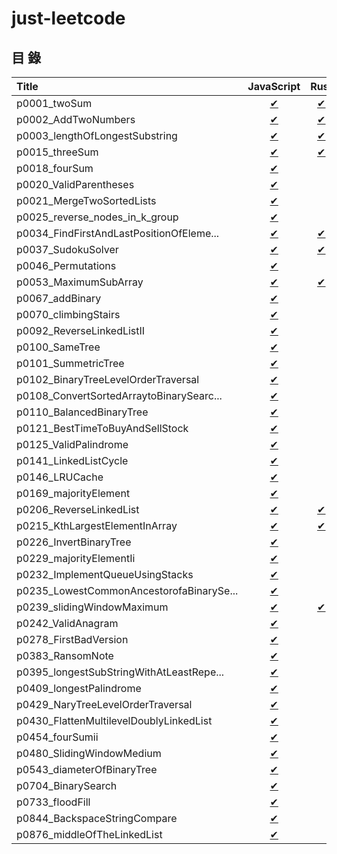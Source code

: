 # just-leetcode

## 目 錄

| Title                                  | JavaScript    | Rust          |
|:---------------------------------------|:-------------:|:-------------:|
|p0001_twoSum                            |[✔][p0001_js]  |[✔][p0001_rs]  |
|p0002_AddTwoNumbers                     |[✔][p0002_js]  |[✔][p0002_rs]  |
|p0003_lengthOfLongestSubstring          |[✔][p0003_js]  |[✔][p0003_rs]  |
|p0015_threeSum                          |[✔][p0015_js]  |[✔][p0015_rs]  |
|p0018_fourSum                           |[✔][p0018_js]  |               |
|p0020_ValidParentheses                  |[✔][p0020_js]  |               |
|p0021_MergeTwoSortedLists               |[✔][p0021_js]  |               |
|p0025_reverse_nodes_in_k_group          |[✔][p0025_js]  |               |
|p0034_FindFirstAndLastPositionOfEleme...|[✔][p0034_js]  |[✔][p0034_rs]  |
|p0037_SudokuSolver                      |[✔][p0037_js]  |[✔][p0037_rs]  |
|p0046_Permutations                      |[✔][p0046_js]  |               |
|p0053_MaximumSubArray                   |[✔][p0053_js]  |[✔][p0053_rs]  |
|p0067_addBinary                         |[✔][p0067_js]  |               |
|p0070_climbingStairs                    |[✔][p0070_js]  |               |
|p0092_ReverseLinkedListII               |[✔][p0092_js]  |               |
|p0100_SameTree                          |[✔][p0100_js]  |               |
|p0101_SummetricTree                     |[✔][p0101_js]  |               |
|p0102_BinaryTreeLevelOrderTraversal     |[✔][p0102_js]  |               |
|p0108_ConvertSortedArraytoBinarySearc...|[✔][p0108_js]  |               |
|p0110_BalancedBinaryTree                |[✔][p0110_js]  |               |
|p0121_BestTimeToBuyAndSellStock         |[✔][p0121_js]  |               |
|p0125_ValidPalindrome                   |[✔][p0125_js]  |               |
|p0141_LinkedListCycle                   |[✔][p0141_js]  |               |
|p0146_LRUCache                          |[✔][p0146_js]  |               |
|p0169_majorityElement                   |[✔][p0169_js]  |               |
|p0206_ReverseLinkedList                 |[✔][p0206_js]  |[✔][p0206_rs]  |
|p0215_KthLargestElementInArray          |[✔][p0215_js]  |[✔][p0215_rs]  |
|p0226_InvertBinaryTree                  |[✔][p0226_js]  |               |
|p0229_majorityElementIi                 |[✔][p0229_js]  |               |
|p0232_ImplementQueueUsingStacks         |[✔][p0232_js]  |               |
|p0235_LowestCommonAncestorofaBinarySe...|[✔][p0235_js]  |               |
|p0239_slidingWindowMaximum              |[✔][p0239_js]  |[✔][p0239_rs]  |
|p0242_ValidAnagram                      |[✔][p0242_js]  |               |
|p0278_FirstBadVersion                   |[✔][p0278_js]  |               |
|p0383_RansomNote                        |[✔][p0383_js]  |               |
|p0395_longestSubStringWithAtLeastRepe...|[✔][p0395_js]  |               |
|p0409_longestPalindrome                 |[✔][p0409_js]  |               |
|p0429_NaryTreeLevelOrderTraversal       |[✔][p0429_js]  |               |
|p0430_FlattenMultilevelDoublyLinkedList |[✔][p0430_js]  |               |
|p0454_fourSumii                         |[✔][p0454_js]  |               |
|p0480_SlidingWindowMedium               |[✔][p0480_js]  |               |
|p0543_diameterOfBinaryTree              |[✔][p0543_js]  |               |
|p0704_BinarySearch                      |[✔][p0704_js]  |               |
|p0733_floodFill                         |[✔][p0733_js]  |               |
|p0844_BackspaceStringCompare            |[✔][p0844_js]  |               |
|p0876_middleOfTheLinkedList             |[✔][p0876_js]  |               |

<!-- 0001 -->
[p0001_js]: https://github.com/nilswg/just-leetcode/blob/main//JS/HashTable/easy/p0001_twoSum.js
[p0001_rs]: https://github.com/nilswg/just-leetcode/blob/main//Rust/src/problems/p0001_two_sum.rs

<!-- 0002 -->
[p0002_js]: https://github.com/nilswg/just-leetcode/blob/main//JS/LinkedList/medium/p0002_AddTwoNumbers.js
[p0002_rs]: https://github.com/nilswg/just-leetcode/blob/main//Rust/src/problems/p0002_add_two_numbers.rs

<!-- 0003 -->
[p0003_js]: https://github.com/nilswg/just-leetcode/blob/main//JS/SlidingWindow/medium/p0003_lengthOfLongestSubstring.js
[p0003_rs]: https://github.com/nilswg/just-leetcode/blob/main//Rust/src/problems/p0003_length_of_longest_substring.rs

<!-- 0015 -->
[p0015_js]: https://github.com/nilswg/just-leetcode/blob/main//JS/HashTable/medium/p0015_threeSum.js
[p0015_rs]: https://github.com/nilswg/just-leetcode/blob/main//Rust/src/problems/p0015_three_sum.rs

<!-- 0018 -->
[p0018_js]: https://github.com/nilswg/just-leetcode/blob/main//JS/HashTable/medium/p0018_fourSum.js

<!-- 0020 -->
[p0020_js]: https://github.com/nilswg/just-leetcode/blob/main//JS/Stack/easy/p0020_ValidParentheses.js

<!-- 0021 -->
[p0021_js]: https://github.com/nilswg/just-leetcode/blob/main//JS/LinkedList/easy/p0021_MergeTwoSortedLists.js

<!-- 0025 -->
[p0025_js]: https://github.com/nilswg/just-leetcode/blob/main//JS/LinkedList/hard/p0025_reverse_nodes_in_k_group.js

<!-- 0034 -->
[p0034_js]: https://github.com/nilswg/just-leetcode/blob/main//JS/BinarySearch/medium/p0034_FindFirstAndLastPositionOfElementInSortedArray.js
[p0034_rs]: https://github.com/nilswg/just-leetcode/blob/main//Rust/src/problems/p0034_find_first_and_last_position_of_element_in_sorted_array.rs

<!-- 0037 -->
[p0037_js]: https://github.com/nilswg/just-leetcode/blob/main//JS/BackTracking/Hard/p0037_SudokuSolver.js
[p0037_rs]: https://github.com/nilswg/just-leetcode/blob/main//Rust/src/problems/p0037_sudoku_solver.rs

<!-- 0046 -->
[p0046_js]: https://github.com/nilswg/just-leetcode/blob/main//JS/BackTracking/medium/p0046_Permutations.js

<!-- 0053 -->
[p0053_js]: https://github.com/nilswg/just-leetcode/blob/main//JS/SubArray/easy/p0053_MaximumSubArray.js
[p0053_rs]: https://github.com/nilswg/just-leetcode/blob/main//Rust/src/problems/p0053_maximum_subarray.rs

<!-- 0067 -->
[p0067_js]: https://github.com/nilswg/just-leetcode/blob/main//JS/Numbers/easy/p0067_addBinary.js

<!-- 0070 -->
[p0070_js]: https://github.com/nilswg/just-leetcode/blob/main//JS/DP/easy/p0070_climbingStairs.js

<!-- 0092 -->
[p0092_js]: https://github.com/nilswg/just-leetcode/blob/main//JS/LinkedList/medium/p0092_ReverseLinkedListII.js

<!-- 0100 -->
[p0100_js]: https://github.com/nilswg/just-leetcode/blob/main//JS/BinaryTree/easy/p0100_SameTree.js

<!-- 0101 -->
[p0101_js]: https://github.com/nilswg/just-leetcode/blob/main//JS/BinaryTree/easy/p0101_SummetricTree.js

<!-- 0102 -->
[p0102_js]: https://github.com/nilswg/just-leetcode/blob/main//JS/BinaryTree/medium/p0102_BinaryTreeLevelOrderTraversal.js

<!-- 0108 -->
[p0108_js]: https://github.com/nilswg/just-leetcode/blob/main//JS/BinaryTree/easy/p0108_ConvertSortedArraytoBinarySearchTree.js

<!-- 0110 -->
[p0110_js]: https://github.com/nilswg/just-leetcode/blob/main//JS/BinaryTree/easy/p0110_BalancedBinaryTree.js

<!-- 0121 -->
[p0121_js]: https://github.com/nilswg/just-leetcode/blob/main//JS/DP/easy/p0121_BestTimeToBuyAndSellStock.js

<!-- 0125 -->
[p0125_js]: https://github.com/nilswg/just-leetcode/blob/main//JS/String/easy/p0125_ValidPalindrome.js

<!-- 0141 -->
[p0141_js]: https://github.com/nilswg/just-leetcode/blob/main//JS/LinkedList/easy/p0141_LinkedListCycle.js

<!-- 0146 -->
[p0146_js]: https://github.com/nilswg/just-leetcode/blob/main//JS/LinkedList/medium/p0146_LRUCache.js

<!-- 0169 -->
[p0169_js]: https://github.com/nilswg/just-leetcode/blob/main//JS/HashTable/easy/p0169_majorityElement.js

<!-- 0206 -->
[p0206_js]: https://github.com/nilswg/just-leetcode/blob/main//JS/LinkedList/easy/p0206_ReverseLinkedList.js
[p0206_rs]: https://github.com/nilswg/just-leetcode/blob/main//Rust/src/problems/p0206_reverse_linked_list.rs

<!-- 0215 -->
[p0215_js]: https://github.com/nilswg/just-leetcode/blob/main//JS/Sort/medium/p0215_KthLargestElementInArray.js
[p0215_rs]: https://github.com/nilswg/just-leetcode/blob/main//Rust/src/problems/p0215_kth_largest_element_in_an_array.rs

<!-- 0226 -->
[p0226_js]: https://github.com/nilswg/just-leetcode/blob/main//JS/BinaryTree/easy/p0226_InvertBinaryTree.js

<!-- 0229 -->
[p0229_js]: https://github.com/nilswg/just-leetcode/blob/main//JS/HashTable/medium/p0229_majorityElementIi.js

<!-- 0232 -->
[p0232_js]: https://github.com/nilswg/just-leetcode/blob/main//JS/Quene/easy/p0232_ImplementQueueUsingStacks.js

<!-- 0235 -->
[p0235_js]: https://github.com/nilswg/just-leetcode/blob/main//JS/BinaryTree/easy/p0235_LowestCommonAncestorofaBinarySearchTree.js

<!-- 0239 -->
[p0239_js]: https://github.com/nilswg/just-leetcode/blob/main//JS/SlidingWindow/hard/p0239_slidingWindowMaximum.js
[p0239_rs]: https://github.com/nilswg/just-leetcode/blob/main//Rust/src/problems/p0239_sliding_window_maximum.rs

<!-- 0242 -->
[p0242_js]: https://github.com/nilswg/just-leetcode/blob/main//JS/HashTable/easy/p0242_ValidAnagram.js

<!-- 0278 -->
[p0278_js]: https://github.com/nilswg/just-leetcode/blob/main//JS/BinarySearch/easy/p0278_FirstBadVersion.js

<!-- 0383 -->
[p0383_js]: https://github.com/nilswg/just-leetcode/blob/main//JS/HashTable/easy/p0383_RansomNote.js

<!-- 0395 -->
[p0395_js]: https://github.com/nilswg/just-leetcode/blob/main//JS/SlidingWindow/medium/p0395_longestSubStringWithAtLeastRepeatingCharacters.js

<!-- 0409 -->
[p0409_js]: https://github.com/nilswg/just-leetcode/blob/main//JS/HashTable/easy/p0409_longestPalindrome.js

<!-- 0429 -->
[p0429_js]: https://github.com/nilswg/just-leetcode/blob/main//JS/BinaryTree/medium/p0429_NaryTreeLevelOrderTraversal.js

<!-- 0430 -->
[p0430_js]: https://github.com/nilswg/just-leetcode/blob/main//JS/LinkedList/medium/p0430_FlattenMultilevelDoublyLinkedList.js

<!-- 0454 -->
[p0454_js]: https://github.com/nilswg/just-leetcode/blob/main//JS/HashTable/medium/p0454_fourSumii.js

<!-- 0480 -->
[p0480_js]: https://github.com/nilswg/just-leetcode/blob/main//JS/SlidingWindow/hard/p0480_SlidingWindowMedium.js

<!-- 0543 -->
[p0543_js]: https://github.com/nilswg/just-leetcode/blob/main//JS/BinaryTree/easy/p0543_diameterOfBinaryTree.js

<!-- 0704 -->
[p0704_js]: https://github.com/nilswg/just-leetcode/blob/main//JS/BinarySearch/easy/p0704_BinarySearch.js

<!-- 0733 -->
[p0733_js]: https://github.com/nilswg/just-leetcode/blob/main//JS/BFS-DFS/easy/p0733_floodFill.js

<!-- 0844 -->
[p0844_js]: https://github.com/nilswg/just-leetcode/blob/main//JS/TwoPointers/easy/p0844_BackspaceStringCompare.js

<!-- 0876 -->
[p0876_js]: https://github.com/nilswg/just-leetcode/blob/main//JS/LinkedList/easy/p0876_middleOfTheLinkedList.js

